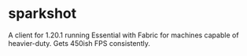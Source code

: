 # sparkshot
A client for 1.20.1 running Essential with Fabric for machines capable of heavier-duty. Gets 450ish FPS consistently.
